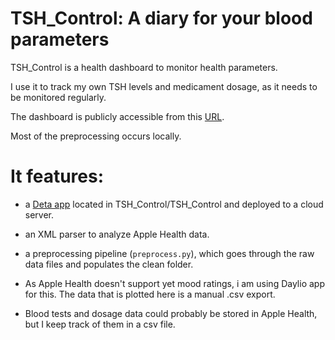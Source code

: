 # TSH_Control: A diary for your blood parameters

TSH_Control is a health dashboard to monitor health parameters. 

I use it to track my own TSH levels and medicament dosage, as it needs to be monitored regularly.

The dashboard is publicly accessible from this [URL](https://4emduf.deta.dev/).

Most of the preprocessing occurs locally.


# It features:

- a [Deta app](https://www.deta.sh/) located in TSH_Control/TSH_Control and deployed to a cloud server.

- an XML parser to analyze Apple Health data. 
 
- a preprocessing pipeline (`preprocess.py`), which goes through the raw data files and populates the clean folder.
 
- As Apple Health doesn't support yet mood ratings, i am using Daylio app for this. The data that is plotted here is a manual .csv export.

- Blood tests and dosage data could probably be stored in Apple Health, but I keep track of them in a csv file.

